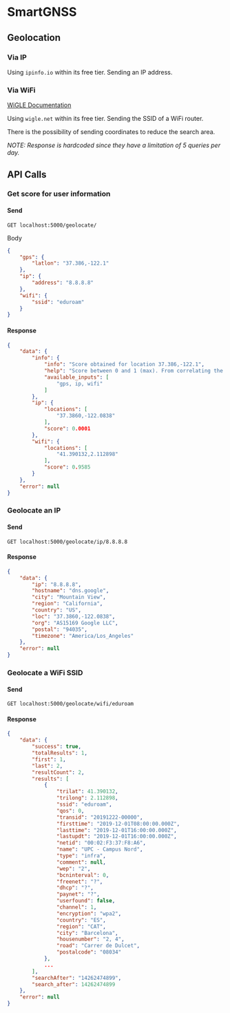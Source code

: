 # SmartGNSS

## Geolocation
### Via IP
Using `ipinfo.io` within its free tier. Sending an IP address.

### Via WiFi
[WiGLE Documentation](https://api.wigle.net/swagger#/) 

Using `wigle.net` within its free tier. Sending the SSID of a WiFi
router.

There is the possibility of sending coordinates to reduce the search
area.

_NOTE: Response is hardcoded since they have a limitation of 5 queries
per day._

## API Calls

### Get score for user information

#### Send
`GET localhost:5000/geolocate/`

Body
```json 
{
    "gps": {
        "latlon": "37.386,-122.1"
    },
    "ip": {
        "address": "8.8.8.8"
    },
    "wifi": {
        "ssid": "eduroam"
    }
}
```

#### Response
```json
{
    "data": {
        "info": {
            "info": "Score obtained for location 37.386,-122.1",
            "help": "Score between 0 and 1 (max). From correlating the different inputs given by the user",
            "available_inputs": [
                "gps, ip, wifi"
            ]
        },
        "ip": {
            "locations": [
                "37.3860,-122.0838"
            ],
            "score": 0.0001
        },
        "wifi": {
            "locations": [
                "41.390132,2.112898"
            ],
            "score": 0.9585
        }
    },
    "error": null
}
```


### Geolocate an IP

#### Send 
`GET localhost:5000/geolocate/ip/8.8.8.8`

#### Response
```json
{
    "data": {
        "ip": "8.8.8.8",
        "hostname": "dns.google",
        "city": "Mountain View",
        "region": "California",
        "country": "US",
        "loc": "37.3860,-122.0838",
        "org": "AS15169 Google LLC",
        "postal": "94035",
        "timezone": "America/Los_Angeles"
    },
    "error": null
}
```

### Geolocate a WiFi SSID

#### Send
`GET localhost:5000/geolocate/wifi/eduroam`

#### Response

```json
{
    "data": {
        "success": true,
        "totalResults": 1,
        "first": 1,
        "last": 2,
        "resultCount": 2,
        "results": [
            {
                "trilat": 41.390132,
                "trilong": 2.112898,
                "ssid": "eduroam",
                "qos": 0,
                "transid": "20191222-00000",
                "firsttime": "2019-12-01T08:00:00.000Z",
                "lasttime": "2019-12-01T16:00:00.000Z",
                "lastupdt": "2019-12-01T16:00:00.000Z",
                "netid": "00:02:F3:37:F8:A6",
                "name": "UPC - Campus Nord",
                "type": "infra",
                "comment": null,
                "wep": "2",
                "bcninterval": 0,
                "freenet": "?",
                "dhcp": "?",
                "paynet": "?",
                "userfound": false,
                "channel": 1,
                "encryption": "wpa2",
                "country": "ES",
                "region": "CAT",
                "city": "Barcelona",
                "housenumber": "2, 4",
                "road": "Carrer de Dulcet",
                "postalcode": "08034"
            },
            ...
        ],
        "searchAfter": "14262474899",
        "search_after": 14262474899
    },
    "error": null
}
```